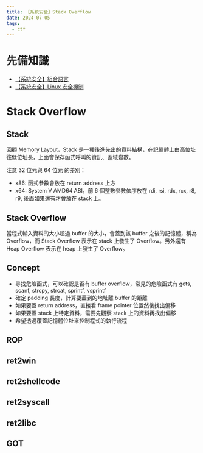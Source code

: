 ```yaml
---
title: 【系統安全】Stack Overflow
date: 2024-07-05
tags:
  - ctf
---
```


# 先備知識

* [【系統安全】組合語言](/posts/2023/asm/)
* [【系統安全】Linux 安全機制](/posts/2023/linux_system_security/)

# Stack Overflow

## Stack

回顧 Memory Layout，Stack 是一種後進先出的資料結構，在記憶體上由高位址往低位址長，上面會保存函式呼叫的資訊、區域變數。

注意 32 位元與 64 位元 的差別：

- x86: 函式參數會放在 return address 上方
- x64: System V AMD64 ABI，前 6 個整數參數依序放在 rdi, rsi, rdx, rcx, r8, r9, 後面如果還有才會放在 stack 上。

## Stack Overflow

當程式輸入資料的大小超過 buffer 的大小，會蓋到該 buffer 之後的記憶體，稱為 Overflow，而 Stack Overflow 表示在 stack 上發生了 Overflow。另外還有 Heap Overflow 表示在 heap 上發生了 Overflow。

## Concept

* 尋找危險函式，可以確認是否有 buffer overflow，常見的危險函式有 gets, scanf, strcpy, strcat, sprintf, vsprintf
* 確定 padding 長度，計算要蓋到的地址離 buffer 的距離
* 如果要蓋 return address，直接看 frame pointer 位置然後找出偏移
* 如果要蓋 stack 上特定資料，需要先觀察 stack 上的資料再找出偏移
* 希望透過覆蓋記憶體位址來控制程式的執行流程

## ROP

## ret2win

## ret2shellcode

## ret2syscall

## ret2libc

## GOT